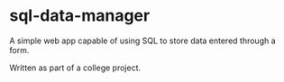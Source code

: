 # sql-data-manager

A simple web app capable of using SQL to store data entered through a form.

Written as part of a college project.
